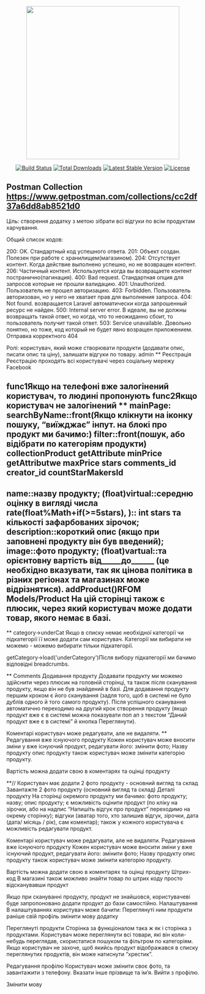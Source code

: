 <p align="center"><img src="https://res.cloudinary.com/dtfbvvkyp/image/upload/v1566331377/laravel-logolockup-cmyk-red.svg" width="400"></p>

<p align="center">
<a href="https://travis-ci.org/laravel/framework"><img src="https://travis-ci.org/laravel/framework.svg" alt="Build Status"></a>
<a href="https://packagist.org/packages/laravel/framework"><img src="https://poser.pugx.org/laravel/framework/d/total.svg" alt="Total Downloads"></a>
<a href="https://packagist.org/packages/laravel/framework"><img src="https://poser.pugx.org/laravel/framework/v/stable.svg" alt="Latest Stable Version"></a>
<a href="https://packagist.org/packages/laravel/framework"><img src="https://poser.pugx.org/laravel/framework/license.svg" alt="License"></a>
</p>

## Postman Collection https://www.getpostman.com/collections/cc2df37a6dd8ab8521d0

Ціль: створення додатку з метою зібрати всі відгуки по всім продуктам харчування. 


Общий список кодов:

200: OK. Стандартный код успешного ответа.
201: Объект создан. Полезен при работе с хранилищем(магазином).
204: Отсутствует контент. Когда действие выполнено успешно, но не возвращен контент.
206: Частичный контент. Используется когда вы  возвращаете контент постранично(пагинация).
400: Bad request. Стандартная опция для запросов которые не прошли валидацию.
401: Unauthorized. Пользователь не прошел авторизацию.
403: Forbidden. Пользователь авторизован, но у него не хватает прав для выполнения запроса.
404: Not found. возвращается Laravel автоматически когда запрошенный ресурс не найден.
500: Internal server error. В идеале, вы не должны возвращать такой ответ, но когда, что то неожиданно сбоит, то пользователь получит такой ответ.
503: Service unavailable. Довольно понятно, но тоже, код который не будет явно возращен приложением.
Отправка корректного 404


Ролі: користувач, який може створювати продукти (додавати опис, писати опис та ціну), залишати відгуки по товару. 
admin
**
Реєстрація 
Реєстрацію проходять всі користувачі через соціальну мережу Facebook

func1Якщо на телефоні вже залогінений користувач, то людині пропонують
func2Якщо користувач не залогінений
**
mainPage: 
searchByName::front(Якщо клікнути на іконку пошуку, “виїжджає” інпут.
на блокі про продукт ми бачимо:)
filter::front(пошук, або відібрати по категоріям продукти)
collectionProduct
getAttribute minPrice
getAttributwe maxPrice
stars
comments_id
creator_id
countStarMakersId
------

name::назву продукту;
(float)virtual::середню оцінку в вигляді числа 
rate(float%Math+if(>=5stars), )::
int stars та кількості зафарбованих зірочок;
description::короткий опис (якщо при заповнені продукту він був введений);
image::фото продукту;
(float)vartual::та орієнтовну вартість від_____до______ (це необхідно вказувати, так як цінова політика в різних регіонах та магазинах може відрізнятися).
addProduct()RFOM Models/Product На цій сторінці також є плюсик, через який користувач може додати товар, якого немає в базі. 
-------
**
category->underCat
 Якщо в списку немає необхідної категорії чи підкатегорії її може додати сам користувач.
Категорії ми вибирати не можемо - можемо вибирати тільки підкатегорії. 

getCategory->load('underCategory')Після вибору підкатегорії  ми бачимо відповідні breadcrumbs.

**
Comments
Додавання продукту
Додавати продукту ми можемо здійснити через плюсик на головній сторінці, та також після сканування продукту, якщо він не був знайдений в базі. 
Для додавання продукту першим кроком є його сканування (задля того, щоб в системі не було дублів одного й того самого продукту).
Після успішного сканування автоматично переходимо на другий крок створення продукту (якщо продукт вже є в системі можна показувати поп ап з текстом “Даний продукт вже є в системі” й кнопка Переглянути).





Коментарі користувач може редагувати, але не видаляти.
**
Редагування вже існуючого продукту
Кожен користувач може вносити зміни у вже існуючий продукт, редагувати його:
змінити фото;
Назву продукту 
опис продукту
також користувач може змінити категорію продукту.


Вартість можна додати свою в коментарях та оцінці продукту 

**//
Користувач має додати 2 фото продукту - основний вигляд та склад 
Завантажте 2 фото продукту (основний вигляд та склад)
Деталі продукту 
На сторінці окремого продукту ми бачимо:
фото продукту;
назву;
опис продукту;
є можливість оцінити продукт (по кліку на зірочки, або на надпис “Напишіть відгук про продукт” переходимо на окрему сторінку);
відгуки (аватар того, хто залишив відгук, зірочки, дата (дата/ місяць / рік), сам коментар);
також у кожного користувача є можливість редагувати продукт.



Коментарі користувач може редагувати, але не видаляти.
Редагування вже існуючого продукту
Кожен користувач може вносити зміни у вже існуючий продукт, редагувати його:
змінити фото;
Назву продукту 
опис продукту
також користувач може змінити категорію продукту.

Вартість можна додати свою в коментарях та оцінці продукту 
Штрих-код
В магазині також можливо знайти товар по штрих коду просто відсканувавши продукт

Якщо при скануванні продукту, продукт не знайшовся, користувачеві буде запропоновано додати продукт до бази самостійно.
Налаштування
В налаштуваннях користувач може бачити:
Переглянуті ним продукти раніше
свій профіль
змінити мову додатку

Переглянуті продукти
Сторінка за функціоналом така ж як і сторінка з продуктами. Користувач може переглянути всі товари, які він коли- небудь переглядав, скористатися пошуком та фільтром по категоріям. Якщо користувач не захоче, щоб якийсь продукт відображався в списку переглянутих продуктів, він може натиснути “хрестик”.


Редагування профілю
Користувач може змінити своє фото, та завантажити з телефону. Вказати інше прізвище та ім’я. Вийти з профілю.



Змінити мову


